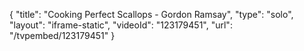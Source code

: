 {
    "title": "Cooking Perfect Scallops - Gordon Ramsay",
    "type": "solo",
    "layout": "iframe-static",
    "videoId": "123179451",
    "url": "\/tvpembed\/123179451"
}